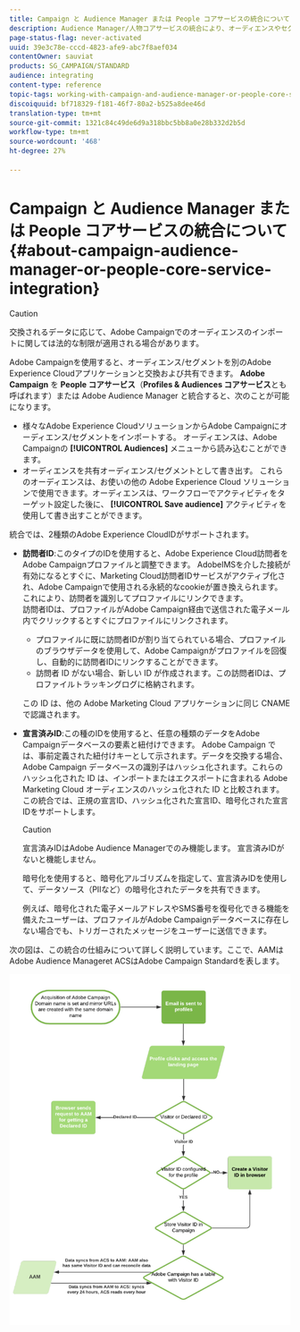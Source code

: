 ```yaml
---
title: Campaign と Audience Manager または People コアサービスの統合について
description: Audience Manager/人物コアサービスの統合により、オーディエンスやセグメントを様々なAdobe Experience Cloudソリューション内で共有できます。
page-status-flag: never-activated
uuid: 39e3c78e-cccd-4823-afe9-abc7f8aef034
contentOwner: sauviat
products: SG_CAMPAIGN/STANDARD
audience: integrating
content-type: reference
topic-tags: working-with-campaign-and-audience-manager-or-people-core-service
discoiquuid: bf718329-f181-46f7-80a2-b525a8dee46d
translation-type: tm+mt
source-git-commit: 1321c84c49de6d9a318bbc5bb8a0e28b332d2b5d
workflow-type: tm+mt
source-wordcount: '468'
ht-degree: 27%

---
```



# Campaign と Audience Manager または People コアサービスの統合について{#about-campaign-audience-manager-or-people-core-service-integration}

>[!CAUTION]
>
>交換されるデータに応じて、Adobe Campaignでのオーディエンスのインポートに関しては法的な制限が適用される場合があります。

Adobe Campaignを使用すると、オーディエンス/セグメントを別のAdobe Experience Cloudアプリケーションと交換および共有できます。 **Adobe Campaign** を **People コアサービス**（**Profiles &amp; Audiences コアサービス**&#x200B;とも呼ばれます）または Adobe Audience Manager と統合すると、次のことが可能になります。

* 様々なAdobe Experience CloudソリューションからAdobe Campaignにオーディエンス/セグメントをインポートする。 オーディエンスは、Adobe Campaignの **[!UICONTROL Audiences]** メニューから読み込むことができます。
* オーディエンスを共有オーディエンス/セグメントとして書き出す。 これらのオーディエンスは、お使いの他の Adobe Experience Cloud ソリューションで使用できます。オーディエンスは、ワークフローでアクティビティをターゲット設定した後に、 **[!UICONTROL Save audience]** アクティビティを使用して書き出すことができます。

統合では、2種類のAdobe Experience CloudIDがサポートされます。

* **訪問者ID**:このタイプのIDを使用すると、Adobe Experience Cloud訪問者をAdobe Campaignプロファイルと調整できます。 AdobeIMSを介した接続が有効になるとすぐに、Marketing Cloud訪問者IDサービスがアクティブ化され、Adobe Campaignで使用される永続的なcookieが置き換えられます。 これにより、訪問者を識別してプロファイルにリンクできます。
   <br>訪問者IDは、プロファイルがAdobe Campaign経由で送信された電子メール内でクリックするとすぐにプロファイルにリンクされます。
   * プロファイルに既に訪問者IDが割り当てられている場合、プロファイルのブラウザデータを使用して、Adobe Campaignがプロファイルを回復し、自動的に訪問者IDにリンクすることができます。
   * 訪問者 ID がない場合、新しい ID が作成されます。この訪問者IDは、プロファイルトラッキングログに格納されます。

   この ID は、他の Adobe Marketing Cloud アプリケーションに同じ CNAME で認識されます。

* **宣言済みID**:この種のIDを使用すると、任意の種類のデータをAdobe Campaignデータベースの要素と紐付けできます。 Adobe Campaign では、事前定義された紐付けキーとして示されます。データを交換する場合、Adobe Campaign データベースの識別子はハッシュ化されます。これらのハッシュ化された ID は、インポートまたはエクスポートに含まれる Adobe Marketing Cloud オーディエンスのハッシュ化された ID と比較されます。
   <br>この統合では、正規の宣言ID、ハッシュ化された宣言ID、暗号化された宣言IDをサポートします。

   >[!CAUTION]
   >
   >宣言済みIDはAdobe Audience Managerでのみ機能します。 宣言済みIDがないと機能しません。

   暗号化を使用すると、暗号化アルゴリズムを指定して、宣言済みIDを使用して、データソース（PIIなど）の暗号化されたデータを共有できます。

   例えば、暗号化された電子メールアドレスやSMS番号を復号化できる機能を備えたユーザーは、プロファイルがAdobe Campaignデータベースに存在しない場合でも、トリガーされたメッセージをユーザーに送信できます。

次の図は、この統合の仕組みについて詳しく説明しています。ここで、AAMはAdobe Audience Manageret ACSはAdobe Campaign Standardを表します。

![](assets/aam_diagram.png)